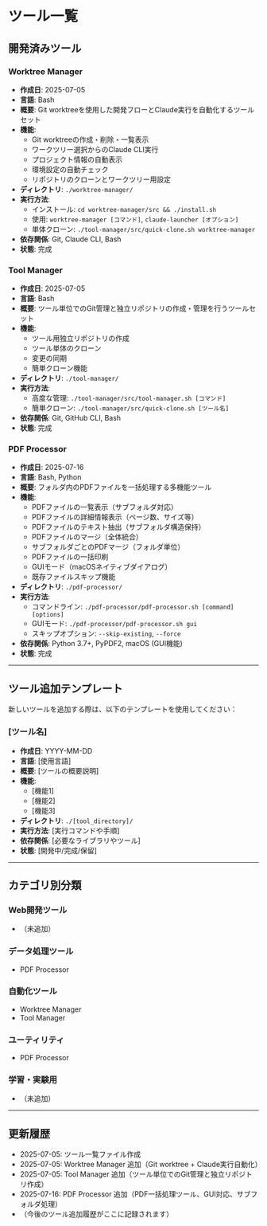 # ツール一覧

## 開発済みツール

### Worktree Manager
- **作成日**: 2025-07-05
- **言語**: Bash
- **概要**: Git worktreeを使用した開発フローとClaude実行を自動化するツールセット
- **機能**: 
  - Git worktreeの作成・削除・一覧表示
  - ワークツリー選択からのClaude CLI実行
  - プロジェクト情報の自動表示
  - 環境設定の自動チェック
  - リポジトリのクローンとワークツリー用設定
- **ディレクトリ**: `./worktree-manager/`
- **実行方法**: 
  - インストール: `cd worktree-manager/src && ./install.sh`
  - 使用: `worktree-manager [コマンド]`, `claude-launcher [オプション]`
  - 単体クローン: `./tool-manager/src/quick-clone.sh worktree-manager`
- **依存関係**: Git, Claude CLI, Bash
- **状態**: 完成

### Tool Manager
- **作成日**: 2025-07-05
- **言語**: Bash
- **概要**: ツール単位でのGit管理と独立リポジトリの作成・管理を行うツールセット
- **機能**: 
  - ツール用独立リポジトリの作成
  - ツール単体のクローン
  - 変更の同期
  - 簡単クローン機能
- **ディレクトリ**: `./tool-manager/`
- **実行方法**: 
  - 高度な管理: `./tool-manager/src/tool-manager.sh [コマンド]`
  - 簡単クローン: `./tool-manager/src/quick-clone.sh [ツール名]`
- **依存関係**: Git, GitHub CLI, Bash
- **状態**: 完成

### PDF Processor
- **作成日**: 2025-07-16
- **言語**: Bash, Python
- **概要**: フォルダ内のPDFファイルを一括処理する多機能ツール
- **機能**: 
  - PDFファイルの一覧表示（サブフォルダ対応）
  - PDFファイルの詳細情報表示（ページ数、サイズ等）
  - PDFファイルのテキスト抽出（サブフォルダ構造保持）
  - PDFファイルのマージ（全体統合）
  - サブフォルダごとのPDFマージ（フォルダ単位）
  - PDFファイルの一括印刷
  - GUIモード（macOSネイティブダイアログ）
  - 既存ファイルスキップ機能
- **ディレクトリ**: `./pdf-processor/`
- **実行方法**: 
  - コマンドライン: `./pdf-processor/pdf-processor.sh [command] [options]`
  - GUIモード: `./pdf-processor/pdf-processor.sh gui`
  - スキップオプション: `--skip-existing`, `--force`
- **依存関係**: Python 3.7+, PyPDF2, macOS (GUI機能)
- **状態**: 完成

---

## ツール追加テンプレート

新しいツールを追加する際は、以下のテンプレートを使用してください：

### [ツール名]
- **作成日**: YYYY-MM-DD
- **言語**: [使用言語]
- **概要**: [ツールの概要説明]
- **機能**: 
  - [機能1]
  - [機能2]
  - [機能3]
- **ディレクトリ**: `./[tool_directory]/`
- **実行方法**: [実行コマンドや手順]
- **依存関係**: [必要なライブラリやツール]
- **状態**: [開発中/完成/保留]

---

## カテゴリ別分類

### Web開発ツール
- （未追加）

### データ処理ツール
- PDF Processor

### 自動化ツール
- Worktree Manager
- Tool Manager

### ユーティリティ
- PDF Processor

### 学習・実験用
- （未追加）

---

## 更新履歴

- 2025-07-05: ツール一覧ファイル作成
- 2025-07-05: Worktree Manager 追加（Git worktree + Claude実行自動化）
- 2025-07-05: Tool Manager 追加（ツール単位でのGit管理と独立リポジトリ作成）
- 2025-07-16: PDF Processor 追加（PDF一括処理ツール、GUI対応、サブフォルダ処理）
- （今後のツール追加履歴がここに記録されます）